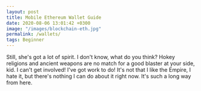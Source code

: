 ```yaml
---
layout: post
title: Mobile Ethereum Wallet Guide
date: 2020-08-06 13:01:42 +0300
image: "/images/blockchain-eth.jpg"
permalink: /wallets/
tags: Beginner
---
```


Still, she's got a lot of spirit. I don't know, what do you think? Hokey religions and ancient weapons are no match for a good blaster at your side, kid. I can't get involved! I've got work to do! It's not that I like the Empire, I hate it, but there's nothing I can do about it right now. It's such a long way from here.
